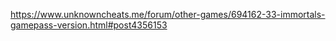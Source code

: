 https://www.unknowncheats.me/forum/other-games/694162-33-immortals-gamepass-version.html#post4356153
